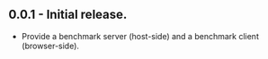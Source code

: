 ## 0.0.1 - Initial release.

* Provide a benchmark server (host-side) and a benchmark client (browser-side).
